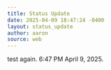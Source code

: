 ```yaml
---
title: Status Update
date: 2025-04-09 18:47:24 -0400
layout: status_update
author: aaron
source: web
---
```

test again. 6:47 PM April 9, 2025.

